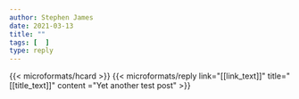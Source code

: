 ```yaml
---
author: Stephen James
date: 2021-03-13
title: ""
tags: [  ]
type: reply
---
```

<div class="h-entry">
  		{{< microformats/hcard >}}
{{< microformats/reply   link="[[link_text]]" title="[[title_text]]" content ="Yet another test post" >}}
 	  <time class="dt-published" datetime="2021-03-13T04:44:05"></time>
	</a>
</p>
</div>